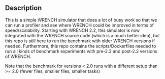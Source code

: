 ## Description 

This is a simple WRENCH simulator that does a lot of busy work so that we
can run a profiler and see where WRENCH could be improved in terms of
speed/scalability.  Starting with WRENCH 2.2, this simulator is now
integrated with the WRENCH source code (which is a much better idea), but
this repo is still here to run the benchmark with older WRENCH versions if
needed.  Furthermore, this repo contains the scripts/Dockerfiles needed to
run all kinds of benchmark experiments with pre-2.2 and post-2.2 
versions of WRENCH. 

Note that the benchmark for versions < 2.0 runs with a different setup than >= 2.0 (fewer files, smaller files, smaller tasks)
